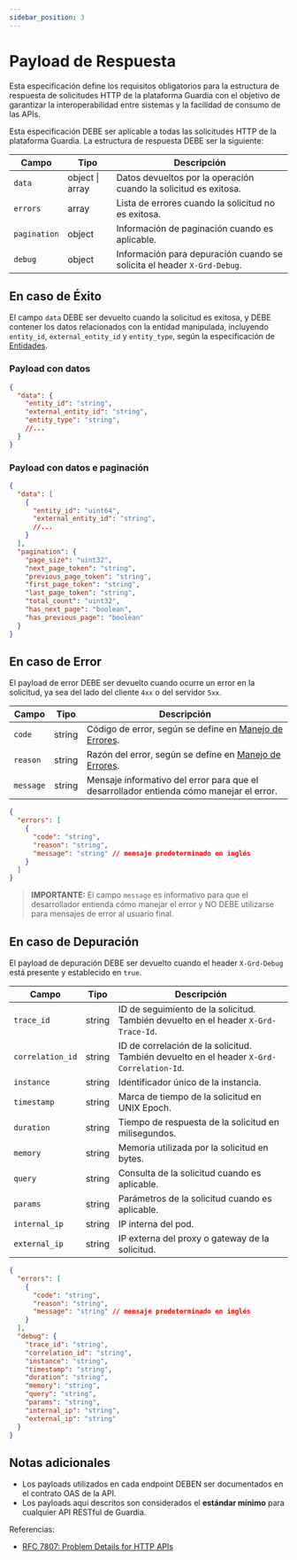 ```yaml
---
sidebar_position: 3
---
```


# Payload de Respuesta

Esta especificación define los requisitos obligatorios para la estructura de respuesta de solicitudes HTTP de la plataforma Guardia con el objetivo de garantizar la interoperabilidad entre sistemas y la facilidad de consumo de las APIs.

Esta especificación DEBE ser aplicable a todas las solicitudes HTTP de la plataforma Guardia. La estructura de respuesta DEBE ser la siguiente:

| Campo | Tipo | Descripción |
|-------|------|-------------|
| `data` | object \| array | Datos devueltos por la operación cuando la solicitud es exitosa. |
| `errors` | array | Lista de errores cuando la solicitud no es exitosa. |
| `pagination` | object | Información de paginación cuando es aplicable. |
| `debug` | object | Información para depuración cuando se solicita el header `X-Grd-Debug`. |

## En caso de Éxito

El campo `data` DEBE ser devuelto cuando la solicitud es exitosa, y DEBE contener los datos relacionados con la entidad manipulada, incluyendo `entity_id`, `external_entity_id` y `entity_type`, según la especificación de [Entidades](../entities.md).

### Payload con datos

```json
{
  "data": {
    "entity_id": "string",
    "external_entity_id": "string",
    "entity_type": "string",
    //...
  }
}
```

### Payload con datos e paginación

```json
{
  "data": [
    {
      "entity_id": "uint64",
      "external_entity_id": "string",
      //...
    }
  ],
  "pagination": {
    "page_size": "uint32",
    "next_page_token": "string",
    "previous_page_token": "string",
    "first_page_token": "string",
    "last_page_token": "string",
    "total_count": "uint32",
    "has_next_page": "boolean",
    "has_previous_page": "boolean"
  }
}
```

## En caso de Error

El payload de error DEBE ser devuelto cuando ocurre un error en la solicitud, ya sea del lado del cliente `4xx` o del servidor `5xx`.

| Campo | Tipo | Descripción |
|-------|------|-------------|
| `code` | string | Código de error, según se define en [Manejo de Errores](../errors-handling.md). |
| `reason` | string | Razón del error, según se define en [Manejo de Errores](../errors-handling.md). |
| `message` | string | Mensaje informativo del error para que el desarrollador entienda cómo manejar el error. |

```json
{
  "errors": [
    {
      "code": "string",
      "reason": "string",
      "message": "string" // mensaje predeterminado en inglés
    }
  ]
}
```

> **IMPORTANTE:**
> El campo `message` es informativo para que el desarrollador entienda cómo manejar el error y NO DEBE utilizarse para mensajes de error al usuario final.

## En caso de Depuración

El payload de depuración DEBE ser devuelto cuando el header `X-Grd-Debug` está presente y establecido en `true`.

| Campo | Tipo | Descripción |
|-------|------|-------------|
| `trace_id` | string | ID de seguimiento de la solicitud. También devuelto en el header `X-Grd-Trace-Id`. |
| `correlation_id` | string | ID de correlación de la solicitud. También devuelto en el header `X-Grd-Correlation-Id`. |
| `instance` | string | Identificador único de la instancia. |
| `timestamp` | string | Marca de tiempo de la solicitud en UNIX Epoch. |
| `duration` | string | Tiempo de respuesta de la solicitud en milisegundos. |
| `memory` | string | Memoria utilizada por la solicitud en bytes. |
| `query` | string | Consulta de la solicitud cuando es aplicable. |
| `params` | string | Parámetros de la solicitud cuando es aplicable. |
| `internal_ip` | string | IP interna del pod. |
| `external_ip` | string | IP externa del proxy o gateway de la solicitud. |

```json
{
  "errors": [
    {
      "code": "string",
      "reason": "string",
      "message": "string" // mensaje predeterminado en inglés
    }
  ],
  "debug": {
    "trace_id": "string",
    "correlation_id": "string",
    "instance": "string",
    "timestamp": "string",
    "duration": "string",
    "memory": "string",
    "query": "string",
    "params": "string",
    "internal_ip": "string",
    "external_ip": "string"
  }
}
```

## Notas adicionales

- Los payloads utilizados en cada endpoint DEBEN ser documentados en el contrato OAS de la API.
- Los payloads aquí descritos son considerados el **estándar mínimo** para cualquier API RESTful de Guardia.

Referencias:
- [RFC 7807: Problem Details for HTTP APIs](https://datatracker.ietf.org/doc/html/rfc7807)
